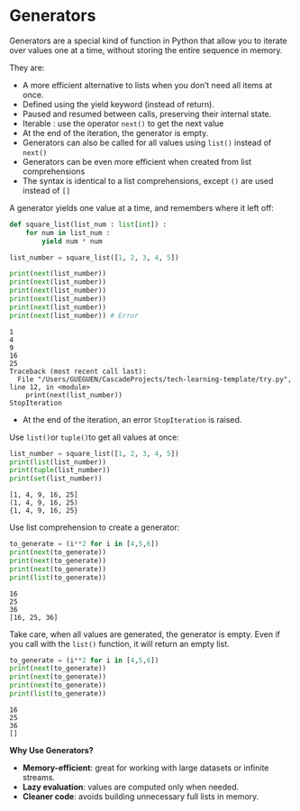 # Generators

Generators are a special kind of function in Python that allow you to iterate over values one at a time, without storing the entire sequence in memory.

They are:

- A more efficient alternative to lists when you don’t need all items at once.
- Defined using the yield keyword (instead of return).
- Paused and resumed between calls, preserving their internal state.
- Iterable : use the operator `next()` to get the next value
- At the end of the iteration, the generator is empty. 
- Generators can also be called for all values using `list()` instead of `next()`
- Generators can be even more efficient when created from list comprehensions
- The syntax is identical to a list comprehensions, except `()` are used instead of `[]`

A generator yields one value at a time, and remembers where it left off:

```python
def square_list(list_num : list[int]) :
    for num in list_num :
        yield num * num 

list_number = square_list([1, 2, 3, 4, 5])

print(next(list_number))
print(next(list_number))
print(next(list_number))
print(next(list_number))
print(next(list_number))
print(next(list_number)) # Error
```

```
1
4
9
16
25
Traceback (most recent call last):
  File "/Users/GUEGUEN/CascadeProjects/tech-learning-template/try.py", line 12, in <module>
    print(next(list_number))
StopIteration
```

- At the end of the iteration, an error `StopIteration` is raised.

Use `list()`or `tuple()`to get all values at once:

```python
list_number = square_list([1, 2, 3, 4, 5])
print(list(list_number))
print(tuple(list_number))
print(set(list_number))
```

```
[1, 4, 9, 16, 25]
(1, 4, 9, 16, 25)
{1, 4, 9, 16, 25}
```

Use list comprehension to create a generator:

```python
to_generate = (i**2 for i in [4,5,6])
print(next(to_generate))
print(next(to_generate))
print(next(to_generate))
print(list(to_generate))
```

```
16
25
36
[16, 25, 36]
```

Take care, when all values are generated, the generator is empty. 
Even if you call with the `list()` function, it will return an empty list.

```python
to_generate = (i**2 for i in [4,5,6])
print(next(to_generate))
print(next(to_generate))
print(next(to_generate))
print(list(to_generate))
```

```
16
25
36
[]
```

**Why Use Generators?**

- **Memory-efficient**: great for working with large datasets or infinite streams.
- **Lazy evaluation**: values are computed only when needed.
- **Cleaner code**: avoids building unnecessary full lists in memory.